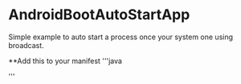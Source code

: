 # AndroidBootAutoStartApp
Simple example to auto start a process once your system one using broadcast.



**Add this to your manifest
'''java
<uses-permission android:name="android.permission.RECEIVE_BOOT_COMPLETED" />
<uses-permission android:name="android.permission.WAKE_LOCK" />

<receiver
        android:name="com.pm.herem.BroadcastReceiverOnBootComplete"
        android:enabled="true"
        android:exported="false">
        <intent-filter>
            <action android:name="android.intent.action.BOOT_COMPLETED" />
            <action android:name="android.intent.action.QUICKBOOT_POWERON" />
        </intent-filter>
        <intent-filter>
            <action android:name="android.intent.action.PACKAGE_REPLACED" />
            <data android:scheme="package" />
         </intent-filter>
         <intent-filter>
            <action android:name="android.intent.action.PACKAGE_ADDED" />
            <data android:scheme="package" />
         </intent-filter>
 </receiver>

 <service android:name="com.pm.herem.AndroidServiceStartOnBoot" />'''
